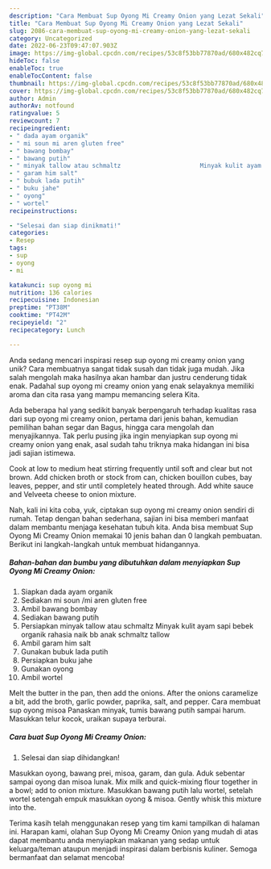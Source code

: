 ```yaml
---
description: "Cara Membuat Sup Oyong Mi Creamy Onion yang Lezat Sekali"
title: "Cara Membuat Sup Oyong Mi Creamy Onion yang Lezat Sekali"
slug: 2086-cara-membuat-sup-oyong-mi-creamy-onion-yang-lezat-sekali
category: Uncategorized
date: 2022-06-23T09:47:07.903Z
image: https://img-global.cpcdn.com/recipes/53c8f53bb77870ad/680x482cq70/sup-oyong-mi-creamy-onion-foto-resep-utama.jpg
hideToc: false
enableToc: true
enableTocContent: false
thumbnail: https://img-global.cpcdn.com/recipes/53c8f53bb77870ad/680x482cq70/sup-oyong-mi-creamy-onion-foto-resep-utama.jpg
cover: https://img-global.cpcdn.com/recipes/53c8f53bb77870ad/680x482cq70/sup-oyong-mi-creamy-onion-foto-resep-utama.jpg
author: Admin
authorAv: notfound
ratingvalue: 5
reviewcount: 7
recipeingredient:
- " dada ayam organik"
- " mi soun mi aren gluten free"
- " bawang bombay"
- " bawang putih"
- " minyak tallow atau schmaltz                      Minyak kulit ayam sapi bebek organik rahasia naik bb anak schmaltz tallow"
- " garam him salt"
- " bubuk lada putih"
- " buku jahe"
- " oyong"
- " wortel"
recipeinstructions:

- "Selesai dan siap dinikmati!"
categories:
- Resep
tags:
- sup
- oyong
- mi

katakunci: sup oyong mi 
nutrition: 136 calories
recipecuisine: Indonesian
preptime: "PT38M"
cooktime: "PT42M"
recipeyield: "2"
recipecategory: Lunch

---
```





Anda sedang mencari inspirasi resep sup oyong mi creamy onion yang unik? Cara membuatnya sangat tidak susah dan tidak juga mudah. Jika salah mengolah maka hasilnya akan hambar dan justru cenderung tidak enak. Padahal sup oyong mi creamy onion yang enak selayaknya memiliki aroma dan cita rasa yang mampu memancing selera Kita.





Ada beberapa hal yang sedikit banyak berpengaruh terhadap kualitas rasa dari sup oyong mi creamy onion, pertama dari jenis bahan, kemudian pemilihan bahan segar dan Bagus, hingga cara mengolah dan menyajikannya. Tak perlu pusing jika ingin menyiapkan sup oyong mi creamy onion yang enak,      asal sudah tahu triknya maka hidangan ini bisa jadi sajian istimewa.














Cook at low to medium heat stirring frequently until soft and clear but not brown. Add chicken broth or stock from can, chicken bouillon cubes, bay leaves, pepper, and stir until completely heated through. Add white sauce and Velveeta cheese to onion mixture.






Nah, kali ini kita coba, yuk, ciptakan sup oyong mi creamy onion sendiri di rumah. Tetap dengan bahan sederhana, sajian ini bisa memberi manfaat dalam membantu menjaga kesehatan tubuh kita. Anda bisa membuat Sup Oyong Mi Creamy Onion memakai 10 jenis bahan dan 0 langkah pembuatan. Berikut ini langkah-langkah untuk membuat hidangannya.

<!--inarticleads1-->

##### Bahan-bahan dan bumbu yang dibutuhkan dalam menyiapkan Sup Oyong Mi Creamy Onion:

1. Siapkan  dada ayam organik
1. Sediakan  mi soun /mi aren gluten free
1. Ambil  bawang bombay
1. Sediakan  bawang putih
1. Persiapkan  minyak tallow atau schmaltz                      Minyak kulit ayam sapi bebek organik rahasia naik bb anak schmaltz tallow
1. Ambil  garam him salt
1. Gunakan  bubuk lada putih
1. Persiapkan  buku jahe
1. Gunakan  oyong
1. Ambil  wortel


Melt the butter in the pan, then add the onions. After the onions caramelize a bit, add the broth, garlic powder, paprika, salt, and pepper. Cara membuat sup oyong misoa Panaskan minyak, tumis bawang putih sampai harum. Masukkan telur kocok, uraikan supaya terburai. 

<!--inarticleads2-->

##### Cara buat Sup Oyong Mi Creamy Onion:


1. Selesai dan siap dihidangkan!

Masukkan oyong, bawang prei, misoa, garam, dan gula. Aduk sebentar sampai oyong dan misoa lunak. Mix milk and quick-mixing flour together in a bowl; add to onion mixture. Masukkan bawang putih lalu wortel, setelah wortel setengah empuk masukkan oyong &amp; misoa. Gently whisk this mixture into the. 

Terima kasih telah menggunakan resep yang tim kami tampilkan di halaman ini. Harapan kami, olahan Sup Oyong Mi Creamy Onion yang mudah di atas dapat membantu anda menyiapkan makanan yang sedap untuk keluarga/teman ataupun menjadi inspirasi dalam berbisnis kuliner. Semoga bermanfaat dan selamat mencoba!
